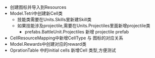 - 创建图标并导入到Resources
- Model.Tetri中创建新Cell类
    - 技能类需要在Units.Skills里新建Skill类
    - 如果技能涉及projectile,需要在Units.Projectiles里面新增projectile类
        - prefabs.BattleUnit.Projectiles 新增 projectile prefab
- CellResourceMapping中新增CellType 与 图标的对应关系
- Model.Rewards中创建对应的reward类
- OprationTable 中的initial cells 新增Cell 类型,方便测试